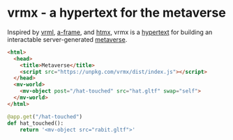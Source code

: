 # vrmx - a hypertext for the metaverse

Inspired by [vrml](https://en.wikipedia.org/wiki/VRML), [a-frame](https://aframe.io/), and [htmx](https://htmx.org/), vrmx is a [hypertext](https://en.wikipedia.org/wiki/Hypertext) for building an interactable server-generated [metaverse](https://en.wikipedia.org/wiki/Metaverse).

```html
<html>
  <head>
    <title>Metaverse</title>
    <script src="https://unpkg.com/vrmx/dist/index.js"></script>
  </head>
  <mv-world>
    <mv-object post="/hat-touched" src="hat.gltf" swap="self">
  </mv-world>
</html>
```

```python
@app.get("/hat-touched")
def hat_touched():
    return '<mv-object src="rabit.gltf">'
```
